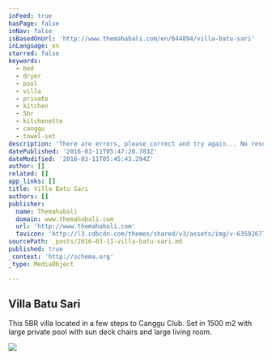 ```yaml
---
inFeed: true
hasPage: false
inNav: false
isBasedOnUrl: 'http://www.themahabali.com/en/644894/villa-batu-sari'
inLanguage: en
starred: false
keywords:
  - bed
  - dryer
  - pool
  - villa
  - private
  - kitchen
  - 5br
  - kitchenette
  - canggu
  - towel-set
description: 'There are errors, please correct and try again... No results found matching your search criteria. Showing all properties instead. 10 5 SQM 1,500 A/C Pool This 5BR villa located in a few steps to Canggu Club. Set in 1500 m2 with large private pool with sun deck chairs and large living room.'
datePublished: '2016-03-11T05:47:20.783Z'
dateModified: '2016-03-11T05:45:43.294Z'
author: []
related: []
app_links: []
title: Villa Batu Sari
authors: []
publisher:
  name: Themahabali
  domain: www.themahabali.com
  url: 'http://www.themahabali.com'
  favicon: 'http://l3.cdbcdn.com/themes/shared/v3/assets/img/v-635926770992479107/nonicon.ico?f=18'
sourcePath: _posts/2016-03-11-villa-batu-sari.md
published: true
_context: 'http://schema.org'
_type: MediaObject

---
```

<article style=""><h1>Villa Batu Sari</h1><p>This 5BR villa located in a few steps to Canggu Club. Set in 1500 m2 with large private pool with sun deck chairs and large living room.</p><img src="https://s3-us-west-2.amazonaws.com/the-grid-img/p/d2883c56aea5edd45d0ee2b3ce516b89b9b50b9e.jpg" /></article>